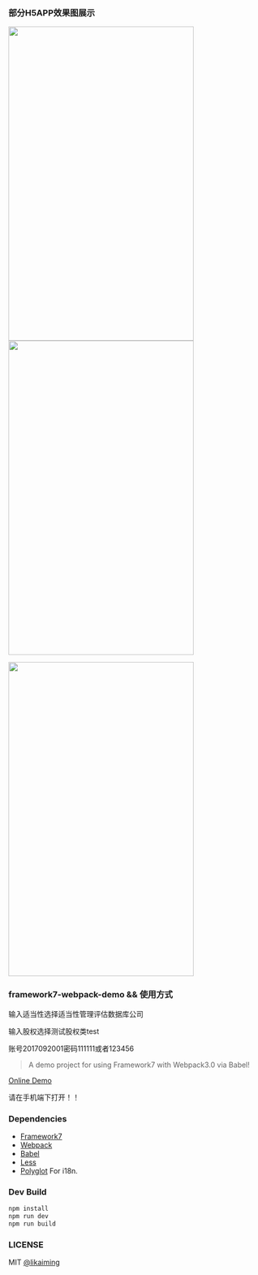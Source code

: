 ### 部分H5APP效果图展示

<img src="http://sdx.hefupb.com/dist/images/sdx_home2.gif" width="365" height="619"/> <img src="http://sdx.hefupb.com/dist/images/questionnaire.gif" width="365" height="619">

<img src="http://sdx.hefupb.com/dist/images/questionnaire.gif" width="365" height="619">
                                                            
### framework7-webpack-demo && 使用方式
输入适当性选择适当性管理评估数据库公司

输入股权选择测试股权类test

账号2017092001密码111111或者123456
> A demo project for using Framework7 with Webpack3.0 via Babel!

[Online Demo](http://sdx.hefupb.com/dist/#!/page/main.html)

请在手机端下打开！！

### Dependencies

* [Framework7](http://framework7.io/)
* [Webpack](https://webpack.js.org/)
* [Babel](https://babeljs.io/)
* [Less](https://github.com/less/less.js)
* [Polyglot](https://github.com/airbnb/polyglot.js) For i18n.

### Dev Build

```bash
npm install
npm run dev
npm run build
```

### LICENSE

MIT [@likaiming](https://github.com/fxk01/)
